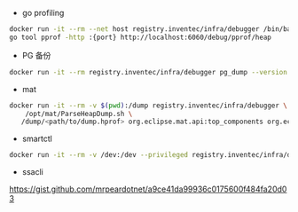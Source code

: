 - go profiling

```bash
docker run -it --rm --net host registry.inventec/infra/debugger /bin/bash
go tool pprof -http :{port} http://localhost:6060/debug/pprof/heap
```

- PG 备份

```bash
docker run -it --rm registry.inventec/infra/debugger pg_dump --version
```

- mat

```bash
docker run -it --rm -v $(pwd):/dump registry.inventec/infra/debugger \
    /opt/mat/ParseHeapDump.sh \
   /dump/<path/to/dump.hprof> org.eclipse.mat.api:top_components org.eclipse.mat.api:suspects org.eclipse.mat.api:overview
```

- smartctl

```bash
docker run -it --rm -v /dev:/dev --privileged registry.inventec/infra/debugger smartctl --scan-open
```

- ssacli

https://gist.github.com/mrpeardotnet/a9ce41da99936c0175600f484fa20d03